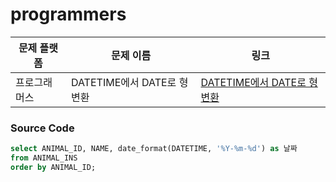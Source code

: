 # programmers

| 문제 플랫폼   | 문제 이름           | 링크                                   |
|---------------|--------------------|----------------------------------------|
| 프로그래머스          | DATETIME에서 DATE로 형 변환           | [DATETIME에서 DATE로 형 변환](https://school.programmers.co.kr/learn/courses/30/lessons/59414) |

### Source Code
```sql
select ANIMAL_ID, NAME, date_format(DATETIME, '%Y-%m-%d') as 날짜
from ANIMAL_INS
order by ANIMAL_ID;
```
